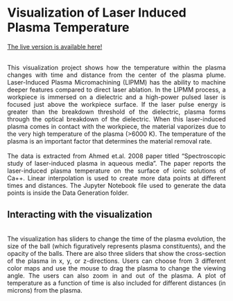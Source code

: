 # Visualization of Laser Induced Plasma Temperature

[The live version is available here!](https://ageller.github.io/IDEAS_FSS-Vis/FinalStudentProjects/2020summer/SumanBhandari/)

<div style="text-align: justify">
  <br>  
This visualization project shows how the temperature within the plasma changes with time and distance from the center of the plasma plume. Laser-Induced Plasma Micromachining (LIPMM) has the ability to machine deeper features compared to direct laser ablation. In the LIPMM process, a workpiece is immersed on a dielectric and a high-power pulsed laser is focused just above the workpiece surface. If the laser pulse energy is greater than the breakdown threshold of the dielectric, plasma forms through the optical breakdown of the dielectric. When this laser-induced plasma comes in contact with the workpiece, the material vaporizes due to the very high temperature of the plasma (>6000 K). The temperature of the plasma is an important factor that determines the material removal rate.

</div>


<div style="text-align: justify">
     <br>
The data is extracted from Ahmed et.al. 2008 paper titled “Spectroscopic study of laser-induced plasma in aqueous media”. The paper reports the laser-induced plasma temperature on the surface of ionic solutions of Ca++. Linear interpolation is used to create more data points at different times and distances. The Jupyter Notebook file used to generate the data points is inside the Data Generation folder.
</div>

## Interacting with the visualization

<div style="text-align: justify">
    <br>
The visualization has sliders to change the time of the plasma evolution, the size of the ball (which figuratively represents plasma constituents), and the opacity of the balls. There are also three sliders that show the cross-section of the plasma in x, y, or z-directions. Users can choose from 3 different color maps and use the mouse to drag the plasma to change the viewing angle. The users can also zoom in and out of the plasma. A plot of temperature as a function of time is also included for different distances (in microns) from the plasma.
</div>

